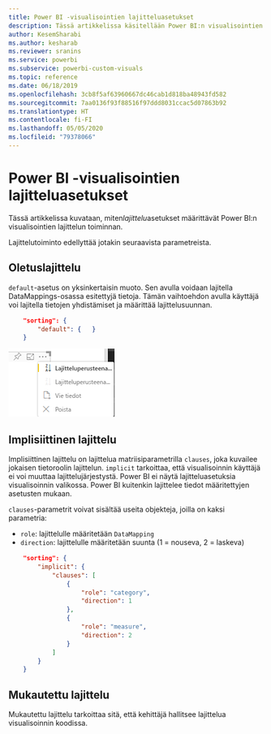 ```yaml
---
title: Power BI -visualisointien lajitteluasetukset
description: Tässä artikkelissa käsitellään Power BI:n visualisointien lajittelutoiminnon oletusasetuksia.
author: KesemSharabi
ms.author: kesharab
ms.reviewer: sranins
ms.service: powerbi
ms.subservice: powerbi-custom-visuals
ms.topic: reference
ms.date: 06/18/2019
ms.openlocfilehash: 3cb8f5af63960667dc46cab1d818ba48943fd582
ms.sourcegitcommit: 7aa0136f93f88516f97ddd8031ccac5d07863b92
ms.translationtype: HT
ms.contentlocale: fi-FI
ms.lasthandoff: 05/05/2020
ms.locfileid: "79378066"
---
```

# <a name="sorting-options-for-power-bi-visuals"></a>Power BI -visualisointien lajitteluasetukset

Tässä artikkelissa kuvataan, miten*lajittelu*asetukset määrittävät Power BI:n visualisointien lajittelun toiminnan. 

Lajittelutoiminto edellyttää jotakin seuraavista parametreista.

## <a name="default-sorting"></a>Oletuslajittelu

`default`-asetus on yksinkertaisin muoto. Sen avulla voidaan lajitella DataMappings-osassa esitettyjä tietoja. Tämän vaihtoehdon avulla käyttäjä voi lajitella tietojen yhdistämiset ja määrittää lajittelusuunnan.

```json
    "sorting": {
        "default": {   }
    }
```

![Lajitteluasetukset pikavalikossa](media/sort-options/sorting.png)

## <a name="implicit-sorting"></a>Implisiittinen lajittelu

Implisiittinen lajittelu on lajittelua matriisiparametrilla `clauses`, joka kuvailee jokaisen tietoroolin lajittelun. `implicit` tarkoittaa, että visualisoinnin käyttäjä ei voi muuttaa lajittelujärjestystä. Power BI ei näytä lajitteluasetuksia visualisoinnin valikossa. Power BI kuitenkin lajittelee tiedot määritettyjen asetusten mukaan.

`clauses`-parametrit voivat sisältää useita objekteja, joilla on kaksi parametria:

- `role`: lajittelulle määritetään `DataMapping`
- `direction`: lajittelulle määritetään suunta (1 = nouseva, 2 = laskeva)

```json
    "sorting": {
        "implicit": {
            "clauses": [
                {
                    "role": "category",
                    "direction": 1
                },
                {
                    "role": "measure",
                    "direction": 2
                }
            ]
        }
    }
```

## <a name="custom-sorting"></a>Mukautettu lajittelu

Mukautettu lajittelu tarkoittaa sitä, että kehittäjä hallitsee lajittelua visualisoinnin koodissa.
